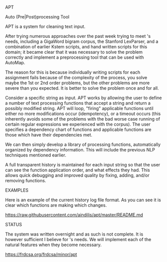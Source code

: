 APT

Auto (Pre|Post)processing Tool

APT is a system for cleaning text input.

After trying  numerous approaches  over the past  week trying  to meet
<REDACTED>'s needs,  including a GigaWord bigram  corpus, the Stanford
LexParser,  and  a combination  of  earlier  Kstem scripts,  and  hand
written scripts for this domain; it became clear that it was necessary
to solve the problem correctly and implement a preprocessing tool that
can be used with AutoMap.

The reason for  this is because individually writing  scripts for each
assignment fails because  of the complexity of the  process, you solve
maybe the 1st  or 2nd order problems, but the  other problems are more
severe than you expected.  It is  better to solve the problem once and
for all.

Consider a specific  string as input.  APT works by  allowing the user
to define a  number of text processing functions that  accept a string
and  return  a possibly  modified  string.   APT will  loop,  "firing"
applicable  functions   until  either  no  more   modifications  occur
(idempotency), or a timeout occurs (this inherently avoids some of the
problems  with  the   bad  worse  case  running   of  certain  regular
expressions  we experienced  with  the <REDACTED>  corpus).  The  user
specifies a dependency chart of functions and applicable functions are
those which have their dependencies met.

We  can  then  simply  develop  a  library  of  processing  functions,
automatically organized by  dependency information.  This will include
the previous NLP techniques mentioned earlier.

A full transparent history is maintained for each input string so that
the user can see the function application order, and what effects they
had.   This allows  quick debugging  and improved  quality  by fixing,
adding, and/or removing functions.


EXAMPLES


Here is an example of the current history log file format.  As you can
see it is clear which functions are making which changes.  

https://raw.githubusercontent.com/aindilis/apt/master/README.md

<item>
	<record value="Internetbased" methods="c">
</item>
<item>
	<record value="DF xxx Susan Scott 08/09/2000" methods="c">
	<record value="DF xxx Susan Scott " methods="2,13">
	<record value="DF xxx Susan Scott" methods="m">
</item>
<item>
	<record value="Martin Cuilla 10/19/2000" methods="c">
	<record value="Martin Cuilla " methods="2,13">
	<record value="Martin Cuilla" methods="m">
</item>
<item>
	<record value="Roy Williams xxx B J Johnso=n=20and xxx Inside Texas Football" methods="c">
	<record value="Roy Williams xxx B J Johnso n and xxx Inside Texas Football" methods="1">
</item>
<item>
	<record value="PMTo Philippe xxx Bibi/HOU/ECT@ECTcc Jeffrey xxx Shankman/HOU/ECT@ECT Subject Message xxx Jeff Shankman I" methods="c">
	<record value="PMTo Philippe xxx  " methods="0,4">
	<record value="PMTo Philippe xxx" methods="m">
</item>
<item>
	<record value="Mike (Smith) Since" methods="c">
	<record value="Mike  Smith Since" methods="6,14,5">
	<record value="Mike Smith Since" methods="m">
</item>


STATUS

The system was  written overnight and as such is  not complete.  It is
however  sufficient  I  believe   for  <REDACTED>'s  needs.   We  will
implement each of the natural features when they become necessary.


https://frdcsa.org/frdcsa/minor/apt
